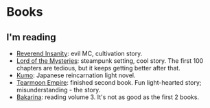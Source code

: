 # Books

## I'm reading

- [Reverend Insanity](https://www.webnovel.com/book/7996858406002505/Reverend-Insanity): evil MC, cultivation story.
- [Lord of the Mysteries](https://www.webnovel.com/book/11022733006234505/Lord-of-the-Mysteries): steampunk setting, cool story. The first 100 chapters are tedious, but it keeps getting better after that.
- [Kumo](https://www.novelupdates.com/series/kumo-desu-ga-nani-ka/): Japanese reincarnation light novel. 
- [Tearmoon Empire](https://www.novelupdates.com/series/tearmoon-empire-story/): finished second book. Fun light-hearted story; misunderstanding - the story.
- [Bakarina](https://www.novelupdates.com/series/i-reincarnated-into-an-otome-game-as-a-villainess-with-only-destruction-flags/): reading volume 3. It's not as good as the first 2 books.